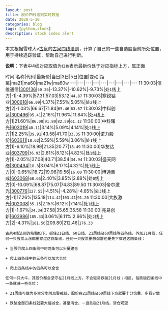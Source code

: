 ```yaml
---
layout: post
title: 股价四线法则实时数据
date: 2020-5-10
categories: blog
tags: [python,stock]
description: stock index alert
---
```



本文根据雪球大v[古泉](https://xueqiu.com/u/7148646888)的[古泉四线法则](https://xueqiu.com/7148646888/130498192)，计算了自己的一些自选股当前所处位置，用于持续追踪验证，帮助自己进行判断。

**说明**：下表中4线对应取值为`红色`表示最新价处于对应指标上方，属正面

时间|名称|代码|最新价|当日|3日|5日|位置|变动|距离|ma21|ma60|ma21w|ma60w
---|---|---|---|---|---|---|---|---
11:30:03|信维通信|[300136](https://xueqiu.com/S/SZ300136)|`50.26`|-13.37%|-10.62%|-9.73%|处`1`线上方|-1|-4.39%|57.31|57.03|53.12|`44.87`
11:30:03|寒锐钴业|[300618](https://xueqiu.com/S/SZ300618)|`66.09`|4.37%|7.55%|5.05%|处`2`线上方|2|-1.03%|66.67|71.84|`65.46`|`63.67`
11:30:03|中科创达|[300496](https://xueqiu.com/S/SZ300496)|`95.41`|2.16%|11.96%|11.84%|处`4`线上方|1|21.60%|`86.08`|`91.80`|`82.59`|`61.12`
11:30:00|中科曙光|[603019](https://xueqiu.com/S/SH603019)|`40.11`|3.14%|5.09%|4.14%|处`2`线上方|1|2.25%|`39.91`|43.58|41.70|`33.35`
11:30:00|诺力股份|[603611](https://xueqiu.com/S/SH603611)|`18.62`|2.59%|5.59%|3.06%|处`1`线上方|1|-6.10%|18.99|21.35|20.77|`18.49`
11:30:00|华友钴业|[603799](https://xueqiu.com/S/SH603799)|`36.93`|2.81%|8.12%|4.82%|处`1`线上方|1|-2.05%|37.08|40.71|38.54|`34.94`
11:30:03|盛天网络|[300494](https://xueqiu.com/S/SZ300494)|`18.3`|3.04%|6.17%|4.32%|处`1`线上方|0|-0.65%|18.72|19.96|19.56|`16.00`
11:30:00|博通集成|[603068](https://xueqiu.com/S/SH603068)|`68.66`|2.40%|3.85%|2.88%|处`0`线上方|0|-10.09%|68.87|75.07|74.83|89.50
11:30:03|帝尔激光|[300776](https://xueqiu.com/S/SZ300776)|`127.55`|-4.51%|-4.28%|-4.65%|处`3`线上方|-1|17.26%|135.18|`114.42`|`103.41`|`91.20`
11:30:00|大族激光|[002008](https://xueqiu.com/S/SZ002008)|`35.15`|2.15%|6.12%|7.14%|处`1`线上方|1|-1.67%|`34.34`|37.58|35.65|35.58
11:30:00|兆易创新|[603986](https://xueqiu.com/S/SH603986)|`185.33`|3.06%|6.11%|2.66%|处`2`线上方|2|-4.31%|`181.56`|209.80|212.46|`176.33`

```
古泉4线法则的精髓如下。抓住21日线、60日线、21周线及60周线等四条线，外加21月线，任何一只股票上涨都要穿过这四条线，任何一只股票要想爆雷也要先下穿过这四条线：

+ 当股价爬上四条线中的两条可以少量建仓

+ 爬上四条线中的三条可以加大仓位

+ 爬上四条线中的四条可以全仓

任何一只大牛，其股价都会坚守在21月线上方，不会轻易跌破21月线；相反，每跌破四条线中一条就减一些仓位：

+ 21周线可做为多空分水岭及警戒线，股价在21周线及60周线下方就要十分慎重，多看少做

+ 跌破全部四条线就要大幅减仓，甚至清仓，一旦跌破21月线，清仓观望
```
